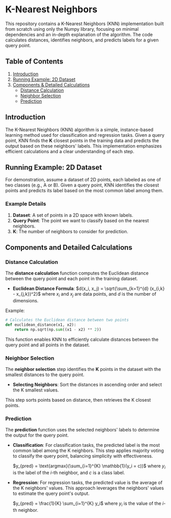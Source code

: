 
# K-Nearest Neighbors

This repository contains a K-Nearest Neighbors (KNN) implementation built from scratch using only the Numpy library, focusing on minimal dependencies and an in-depth explanation of the algorithm. The code calculates distances, identifies neighbors, and predicts labels for a given query point.

## Table of Contents

1. [Introduction](#introduction)
2. [Running Example: 2D Dataset](#running-example)
3. [Components & Detailed Calculations](#components-and-detailed-calculations)
    - [Distance Calculation](#distance-calculation)
    - [Neighbor Selection](#neighbor-selection)
    - [Prediction](#prediction)

## Introduction

The K-Nearest Neighbors (KNN) algorithm is a simple, instance-based learning method used for classification and regression tasks. Given a query point, KNN finds the **K** closest points in the training data and predicts the output based on these neighbors' labels. This implementation emphasizes efficient calculations and a clear understanding of each step.

## Running Example: 2D Dataset

For demonstration, assume a dataset of 2D points, each labeled as one of two classes (e.g., A or B). Given a query point, KNN identifies the closest points and predicts its label based on the most common label among them.

### Example Details

1. **Dataset**: A set of points in a 2D space with known labels.
2. **Query Point**: The point we want to classify based on the nearest neighbors.
3. **K**: The number of neighbors to consider for prediction.

## Components and Detailed Calculations

### Distance Calculation

The **distance calculation** function computes the Euclidean distance between the query point and each point in the training dataset.

- **Euclidean Distance Formula**:
  $d(x_i, x_j) = \sqrt{\sum_{k=1}^{d} (x_{i,k} - x_{j,k})^2}$
  where  $x_i$ and $x_j$ are data points, and $d$ is the number of dimensions.

Example:
```python
# Calculates the Euclidean distance between two points
def euclidean_distance(x1, x2):
    return np.sqrt(np.sum((x1 - x2) ** 2))
```

This function enables KNN to efficiently calculate distances between the query point and all points in the dataset.

### Neighbor Selection

The **neighbor selection** step identifies the **K** points in the dataset with the smallest distances to the query point.

- **Selecting Neighbors**: Sort the distances in ascending order and select the K smallest values.

This step sorts points based on distance, then retrieves the K closest points.

### Prediction

The **prediction** function uses the selected neighbors' labels to determine the output for the query point.

- **Classification**: For classification tasks, the predicted label is the most common label among the K neighbors. This step applies majority voting to classify the query point, balancing simplicity with effectiveness.

    $y_{pred} = \text{argmax}(\sum_{i=1}^{K} \mathbb{1}(y_i = c))$ where $y_i$ is the label of the $i$-th neighbor, and $c$ is a class label.

- **Regression**: For regression tasks, the predicted value is the average of the K neighbors' values. This approach leverages the neighbors' values to estimate the query point's output.

    $y_{pred} = \frac{1}{K} \sum_{i=1}^{K} y_i$ where $y_i$ is the value of the $i$-th neighbor.
